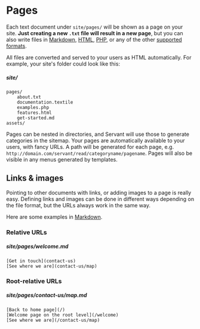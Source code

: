 
# Pages

Each text document under `site/pages/` will be shown as a page on your site. **Just creating a new `.txt` file will result in a new page**, but you can also write files in [Markdown](/docs/template-formats/text-and-markdown), [HTML](/docs/template-formats/HTML), [PHP](/docs/template-formats/PHP), or any of the other [supported formats](/docs/template-formats).

All files are converted and served to your users as HTML automatically. For example, your site's folder could look like this:



##### site/
	pages/
		about.txt
		documentation.textile
		examples.php
		features.html
		get-started.md
	assets/

Pages can be nested in directories, and Servant will use those to generate categories in the sitemap. Your pages are automatically available to your users, with fancy URLs. A path will be generated for each page, e.g. `http://domain.com/servant/read/categoryname/pagename`. Pages will also be visible in any menus generated by templates.



## Links & images

Pointing to other documents with links, or adding images to a page is really easy. Defining links and images can be done in different ways depending on the file format, but the URLs always work in the same way.

Here are some examples in [Markdown](/docs/template-formats/text-and-markdown).

### Relative URLs

##### site/pages/welcome.md
	[Get in touch](contact-us)
	[See where we are](contact-us/map)

### Root-relative URLs

##### site/pages/contact-us/map.md
	[Back to home page](/)
	[Welcome page on the root level](/welcome)
	[See where we are](/contact-us/map)
